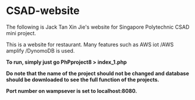 # CSAD-website

The following is Jack Tan Xin Jie's website for Singapore Polytechnic CSAD mini project.


This is a website for restaurant. Many features such as AWS iot /AWS amplify /DynomoDB is used.


<b> To run, simply just go  <b>
PhPproject8 > index_1.php


Do note that the name of the project should not be changed and database should be downloaded to see the full function of the projects.


Port number on wampsever is set to localhost:8080.
